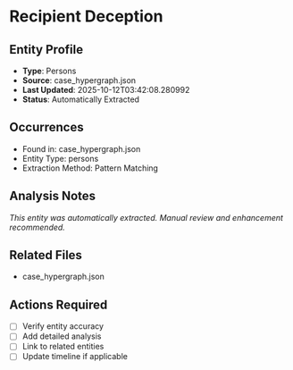 # Recipient Deception

## Entity Profile
- **Type**: Persons
- **Source**: case_hypergraph.json
- **Last Updated**: 2025-10-12T03:42:08.280992
- **Status**: Automatically Extracted

## Occurrences
- Found in: case_hypergraph.json
- Entity Type: persons
- Extraction Method: Pattern Matching

## Analysis Notes
*This entity was automatically extracted. Manual review and enhancement recommended.*

## Related Files
- case_hypergraph.json

## Actions Required
- [ ] Verify entity accuracy
- [ ] Add detailed analysis
- [ ] Link to related entities
- [ ] Update timeline if applicable
